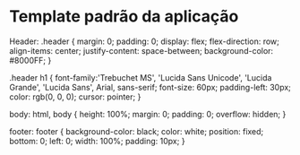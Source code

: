 # Template padrão da aplicação

Header:
.header
{
    margin: 0;
    padding: 0;
    display: flex;
    flex-direction: row;
    align-items: center;
    justify-content: space-between;
    background-color: #8000FF;
}

.header h1
{
    font-family:'Trebuchet MS', 'Lucida Sans Unicode', 'Lucida Grande', 'Lucida Sans', Arial, sans-serif;
    font-size: 60px;
    padding-left: 30px;
    color: rgb(0, 0, 0);
    cursor: pointer;
}

body:
html, body
{
    height: 100%;
    margin: 0;
    padding: 0;
    overflow: hidden;
}

footer:
footer
{
    background-color: black;
    color: white;
    position: fixed;
    bottom: 0;
    left: 0;
    width: 100%;
    padding: 10px;
}
